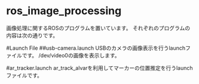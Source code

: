 # ros_image_processing

画像処理に関するROSのプログラムを置いています。
それぞれのプログラムの内容は次の通りです。

#Launch File
##usb-camera.launch
USBのカメラの画像表示を行うlaunchファイルです。
/dev/video0の画像を表示します。

#ar_tracker.launch
ar_track_alvarを利用してマーカーの位置推定を行うlaunchファイルです。
